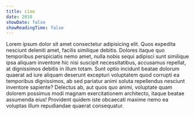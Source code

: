 ```yaml
---
title: ciao
date: 2010
showDate: false
showReadingTime: false
---
```


Lorem ipsum dolor sit amet consectetur adipisicing elit. Quos expedita nesciunt deleniti amet, facilis similique debitis. Dolores itaque quo temporibus perspiciatis nemo amet, nulla nobis sequi adipisci sunt similique ipsa aliquam inventore hic nisi suscipit necessitatibus, accusamus repellat, at dignissimos debitis in illum totam. Sunt optio incidunt beatae dolorum quaerat ad iure aliquam deserunt excepturi voluptatem quod corrupti ea temporibus dignissimos, ab sed pariatur animi soluta repellendus nesciunt inventore sapiente? Delectus ab, aut quos quo animi, voluptate quam dolorem possimus modi magnam exercitationem architecto, itaque beatae assumenda eius! Provident quidem iste obcaecati maxime nemo ea voluptas illum repudiandae quaerat consequatur.
